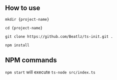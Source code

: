 ## How to use
`mkdir {project-name}`

`cd {project-name}`

`git clone https://github.com/Beatlz/ts-init.git .`

`npm install`

## NPM commands

`npm start` will execute `ts-node src/index.ts`
